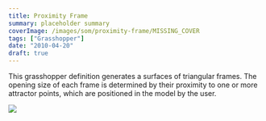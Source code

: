 ```yaml
---
title: Proximity Frame
summary: placeholder summary
coverImage: /images/som/proximity-frame/MISSING_COVER
tags: ["Grasshopper"]
date: "2010-04-20"
draft: true
---
```


This grasshopper definition generates a surfaces of triangular frames. The opening size of each frame is determined by their proximity to one or more attractor points, which are positioned in the model by the user.

![](/images/som/proximity-frame/proxframe2.jpg)
